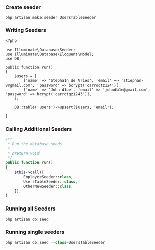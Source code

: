 ### Create seeder
```laravel
php artisan make:seeder UsersTableSeeder
```
### Writing Seeders
```laravel
<?php
 
use Illuminate\Database\Seeder;
use Illuminate\Database\Eloquent\Model;
use DB;
 
public function run()
{
    $users = [
        ['name' => 'Stepha1n de Vries', 'email' => 'st1ephan-v@gmail.com', 'password' => bcrypt('carroqtz124')],
        ['name' => 'John d1oe', 'email' => 'johndo1e@gmail.com', 'password' => bcrypt('carrotqz1243')],
    ];

    DB::table('users')->upsert($users, 'email');

}
```
### Calling Additional Seeders
```php
/**
 * Run the database seeds.
 *
 * @return void
 */
public function run()
{
    $this->call([
        EmployeeSeeder::class,
        UsersTableSeeder::class,
        OtherNewSeeder::class,
    ]);
}
```

### Running all Seeders
```php
php artisan db:seed
```

### Running single seeders
```php
php artisan db:seed --class=UsersTableSeeder
```


